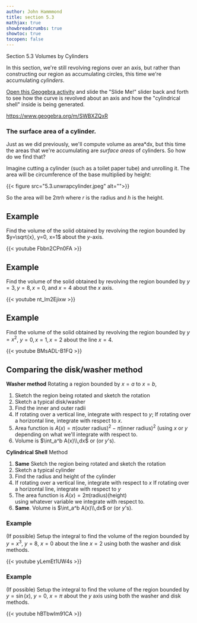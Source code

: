 ```yaml
---
author: John Hammmond
title: section 5.3
mathjax: true
showbreadcrumbs: true
showtoc: true
tocopen: false
---
```


Section 5.3 Volumes by Cylinders
<!--more-->

In this section, we're still revolving regions over an axis, but rather than constructing our region as accumulating circles, this time we're accumulating *cylinders*. 

[Open this Geogebra activity](https://www.geogebra.org/m/SWBXZQxR) and slide the "Slide Me!" slider back and forth to see how the curve is revolved about an axis and how the "cylindrical shell" inside is being generated.

https://www.geogebra.org/m/SWBXZQxR

### The surface area of a cylinder. 

Just as we did previously, we'll compute volume as area*dx, but this time the areas that we're accumulating are *surface areas* of cylinders. So how do we find that?

Imagine cutting a cylinder (such as a toilet paper tube) and unrolling it. The area will be circumference of the base multiplied by height: 

{{< figure src="5.3.unwrapcylinder.jpeg" alt="">}}

So the area will be $2\pi r h$ where $r$ is the radius and $h$ is the height. 

## Example 

Find the volume of the solid obtained by revolving the region bounded by $y=\sqrt{x}, y=0, x=1$ about the $y$-axis. 

{{< youtube Fbbn2CPn0FA >}}

## Example 

Find the volume of the solid obtained by revolving the region bounded by $y=3, y=8, x=0,$ and $x=4$ about the $x$ axis.

{{< youtube nt_lm2Ejixw >}}

## Example

Find the volume of the solid obtained by revolving the region bounded by $y=x^2$, $y=0, x=1, x=2$ about the line $x=4$. 

{{< youtube BMsADL-B1FQ >}}

## Comparing the disk/washer method

**Washer method** Rotating a region bounded by $x=a$ to $x=b$,
1. Sketch the region being rotated and sketch the rotation
2. Sketch a typical disk/washer
3. Find the inner and outer radii
4. If rotating over a vertical line, integrate with respect to $y$;
   If rotating over a horizontal line, integrate with respect to $x$. 
5. Area function is $A(x) = \pi (\text{outer radius})^2 - \pi(\text{inner radius})^2$ 
    (using $x$ or $y$ depending on what we'll integrate with respect to.
6. Volume is $\int_a^b A(x)\\,dx$ or (or $y$'s). 


**Cylindrical Shell** Method
1. **Same**  Sketch the region being rotated and sketch the rotation
2. Sketch a typical cylinder
3. Find the radius and height of the cylinder
4. If rotating over a vertical line, integrate with respect to $x$
   If rotating over a horizontal line, integrate with respect to $y$
5. The area function is $A(x) = 2\pi (\text{radius})(\text{height})$   
   using whatever variable we integrate with respect to.
6. **Same**. Volume is $\int_a^b A(x)\\,dx$ or (or $y$'s). 

### Example

(If possible) Setup the integral to find the volume of the region bounded by $y=x^3$, $y=8$, $x=0$ about the line $x=2$ using both the washer and disk methods.

{{< youtube yLemEt1UW4s >}}

### Example 


(If possible) Setup the integral to find the volume of the region bounded by $y=\sin(x)$, $y=0$, $x=\pi$ about the $y$ axis using both the washer and disk methods.

{{< youtube hBTbwIm91CA >}}